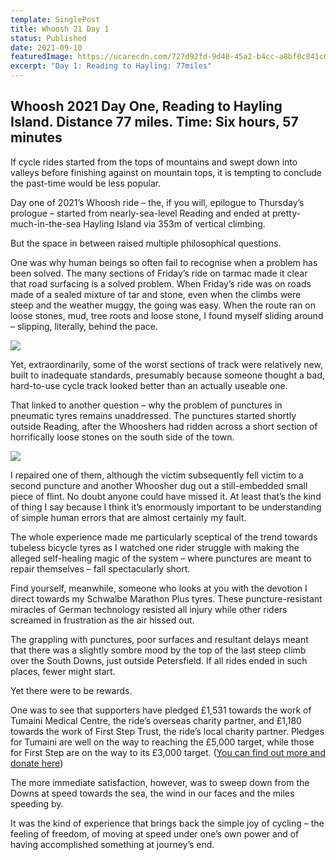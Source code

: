 ```yaml
---
template: SinglePost
title: Whoosh 21 Day 1
status: Published
date: 2021-09-10
featuredImage: https://ucarecdn.com/727d92fd-9d40-45a2-b4cc-a8bf0c841c0e/
excerpt: "Day 1: Reading to Hayling: 77miles"
---
```

## Whoosh 2021 Day One, Reading to Hayling Island. Distance 77 miles. Time: Six hours, 57 minutes

If cycle rides started from the tops of mountains and swept down into valleys before finishing against on mountain tops, it is tempting to conclude the past-time would be less popular.

Day one of 2021’s Whoosh ride – the, if you will, epilogue to Thursday’s prologue – started from nearly-sea-level Reading and ended at pretty-much-in-the-sea Hayling Island via 353m of vertical climbing.

 But the space in between raised multiple philosophical questions.

 One was why human beings so often fail to recognise when a problem has been solved. The many sections of Friday’s ride on tarmac made it clear that road surfacing is a solved problem. When Friday’s ride was on roads made of a sealed mixture of tar and stone, even when the climbs were steep and the weather muggy, the going was easy. When the route ran on loose stones, mud, tree roots and loose stone, I found myself sliding around – slipping, literally, behind the pace.

![](https://ucarecdn.com/514c6bda-7b93-4b98-88ff-fa4b58f90037/-/crop/1586x557/13,342/-/preview/)

 Yet, extraordinarily, some of the worst sections of track were relatively new, built to inadequate standards, presumably because someone thought a bad, hard-to-use cycle track looked better than an actually useable one.

 That linked to another question – why the problem of punctures in pneumatic tyres remains unaddressed. The punctures started shortly outside Reading, after the Whooshers had ridden across a short section of horrifically loose stones on the south side of the town.

![](https://ucarecdn.com/705dbdf1-dc45-474b-98ee-8ed19ae73eec/-/crop/747x698/0,126/-/preview/)

 I repaired one of them, although the victim subsequently fell victim to a second puncture and another Whoosher dug out a still-embedded small piece of flint. No doubt anyone could have missed it. At least that’s the kind of thing I say because I think it’s enormously important to be understanding of simple human errors that are almost certainly my fault.

 The whole experience made me particularly sceptical of the trend towards tubeless bicycle tyres as I watched one rider struggle with making the alleged self-healing magic of the system – where punctures are meant to repair themselves – fall spectacularly short.

 Find yourself, meanwhile, someone who looks at you with the devotion I direct towards my Schwalbe Marathon Plus tyres. These puncture-resistant miracles of German technology resisted all injury while other riders screamed in frustration as the air hissed out.

 The grappling with punctures, poor surfaces and resultant delays meant that there was a slightly sombre mood by the top of the last steep climb over the South Downs, just outside Petersfield. If all rides ended in such places, fewer might start.

 Yet there were to be rewards.

 One was to see that supporters have pledged £1,531 towards the work of Tumaini Medical Centre, the ride’s overseas charity partner, and £1,180 towards the work of First Step Trust, the ride’s local charity partner. Pledges for Tumaini are well on the way to reaching the £5,000 target, while those for First Step are on the way to its £3,000 target. ([You can find out more and donate here](https://www.whoosh.org.uk/posts/2021-fundraising/))

 The more immediate satisfaction, however, was to sweep down from the Downs at speed towards the sea, the wind in our faces and the miles speeding by.

 It was the kind of experience that brings back the simple joy of cycling – the feeling of freedom, of moving at speed under one’s own power and of having accomplished something at journey’s end.